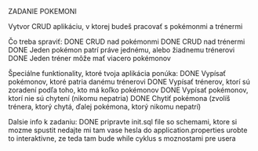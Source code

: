 ZADANIE POKEMONI

Vytvor CRUD aplikáciu, v ktorej budeš pracovať s pokémonmi a trénermi

Čo treba spraviť:
DONE    CRUD nad pokémonmi
DONE    CRUD nad trénermi
DONE    Jeden pokémon patrí práve jednému, alebo žiadnemu trénerovi
DONE    Jeden tréner môže mať viacero pokémonov

Špeciálne funktionality, ktoré tvoja aplikácia ponúka:
DONE    Vypísať pokémonov, ktoré patria danému trénerovi
DONE    Vypísať trénerov, ktorí sú zoradení podľa toho, kto má koľko pokémonov
DONE    Vypísať pokémonov, ktorí nie sú chytení (nikomu nepatria)
DONE    Chytiť pokémona (zvolíš trénera, ktorý chytá, ďalej pokémona, ktorý nikomu nepatrí)

Dalsie info k zadaniu:
DONE    pripravte init.sql file so schemami, ktore si mozme spustit
nedajte mi tam vase hesla do application.properties
urobte to interaktivne, ze teda tam bude while cyklus s moznostami pre usera